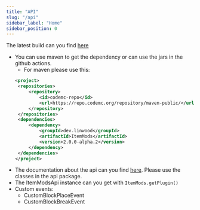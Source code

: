 ```yaml
---
title: "API"
slug: "/api"
sidebar_label: "Home"
sidebar_position: 0
---
```


The latest build can you find [here](https://ci.codemc.io/job/CodeDoctorDE/job/ItemMods/lastStableBuild/)

* You can use maven to get the dependency or can use the jars in the github actions.
    * For maven please use this:
   ```xml
  <project>
    <repositories>
        <repository>
            <id>codemc-repo</id>
            <url>https://repo.codemc.org/repository/maven-public/</url>
        </repository>
    </repositories>
    <dependencies>
        <dependency>
            <groupId>dev.linwood</groupId>
            <artifactId>ItemMods</artifactId>
            <version>2.0.0-alpha.2</version>
        </dependency>
    </dependencies>
  </project>
   ```
* The documentation about the api can you find [here](https://itemmods.linwood.dev/apidocs). Please use the classes in
  the api package.
* The ItemModsApi instance can you get with `ItemMods.getPlugin()`
* Custom events:
    * CustomBlockPlaceEvent
    * CustomBlockBreakEvent
